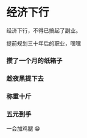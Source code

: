 # 经济下行

经济下行，不得已搞起了副业。

<ImgView title="经济下行" url="https://2.z.wiki/autoupload/20240524/7hJ6/300X292/image.png" />


提前规划三十年后的职业，嘿嘿

### 攒了一个月的纸箱子


<ImgView title="经济下行" url="https://9.z.wiki/autoupload/20240524/4Ksm/4096X3072/IMG20240524193253.jpg" />

### 趁夜黑提下去


<ImgView title="经济下行" url="https://7.z.wiki/autoupload/20240524/hiTo/4096X3072/IMG20240524193421.jpg" />

### 称重十斤


<ImgView title="经济下行" url="https://0.z.wiki/autoupload/20240524/LE0h/4096X3072/IMG20240524193558.jpg" />

### 五元到手


<ImgView title="经济下行" url="https://8.z.wiki/autoupload/20240524/Dmls/4096X3072/IMG20240524193610.jpg" />

一会加鸡腿 😁
